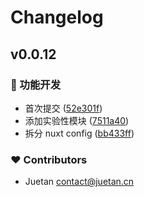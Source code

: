 # Changelog

## v0.0.12

### 🚀 功能开发

- 首次提交 ([52e301f](https://github.com/juetan/nuxtnify/commit/52e301f))
- 添加实验性模块 ([7511a40](https://github.com/juetan/nuxtnify/commit/7511a40))
- 拆分 nuxt config ([bb433ff](https://github.com/juetan/nuxtnify/commit/bb433ff))

### ❤️ Contributors

- Juetan <contact@juetan.cn>
